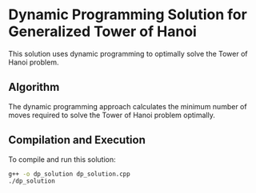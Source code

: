 # Dynamic Programming Solution for Generalized Tower of Hanoi

This solution uses dynamic programming to optimally solve the Tower of Hanoi problem.

## Algorithm

The dynamic programming approach calculates the minimum number of moves required to solve the Tower of Hanoi problem optimally.

## Compilation and Execution

To compile and run this solution:

```bash
g++ -o dp_solution dp_solution.cpp
./dp_solution